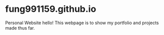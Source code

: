 # fung991159.github.io
Personal Website
hello! This webpage is to show my portfolio and projects made thus far.

